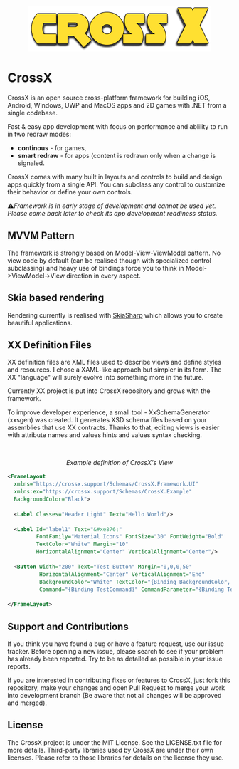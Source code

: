 <p align="center">
  <img src="CrossX.png">
</p>

# CrossX

CrossX is an open source cross-platform framework for building iOS, Android, Windows, UWP and MacOS apps and 2D games with .NET from a single codebase.

Fast & easy app development with focus on performance and ablility to run in two redraw modes:
* **continous** - for games,
* **smart redraw** - for apps (content is redrawn only when a change is signaled.

CrossX comes with many built in layouts and controls to build and design apps quickly from a single API. You can subclass any control to customize their behavior or define your own controls.

⚠️*Framework is in early stage of development and cannot be used yet. Please come back later to check its app development readiness status.*

## MVVM Pattern
The framework is strongly based on Model-View-ViewModel pattern. No view code by default (can be realised though with specialized control subclassing) and heavy use of bindings force you to think in Model->ViewModel->View direction in every aspect.

## Skia based rendering
Rendering currently is realised with [SkiaSharp](https://github.com/mono/SkiaSharp) which allows you to create beautiful applications.

## XX Definition Files
XX definition files are XML files used to describe views and define styles and resources. I chose a XAML-like approach but simpler in its form. The XX "language" will surely evolve into something more in the future. 

Currently XX project is put into CrossX repository and grows with the framework. 

To improve developer experience, a small tool - XxSchemaGenerator (xxsgen) was created. It generates XSD schema files based on your assemblies that use XX contracts. Thanks to that, editing views is easier with attribute names and values hints and values syntax checking.

<br/>
<p align="center"><i>Example definition of CrossX's View</i></p>

```xml
<FrameLayout
  xmlns="https://crossx.support/Schemas/CrossX.Framework.UI"
  xmlns:ex="https://crossx.support/Schemas/CrossX.Example"
  BackgroundColor="Black">
  
  <Label Classes="Header Light" Text="Hello World"/>
  
  <Label Id="label1" Text="&#xe876;" 
         FontFamily="Material Icons" FontSize="30" FontWeight="Bold" 
         TextColor="White" Margin="10"
         HorizontalAlignment="Center" VerticalAlignment="Center"/>
  
  <Button Width="200" Text="Test Button" Margin="0,0,0,50"
          HorizontalAlignment="Center" VerticalAlignment="End"
          BackgroundColor="White" TextColor="{Binding BackgroundColor, Source: Parent}"
          Command="{Binding TestCommand}" CommandParameter="{Binding Text, Source: Self}"/>
  
</FrameLayout>
```


## Support and Contributions
If you think you have found a bug or have a feature request, use our issue tracker. Before opening a new issue, please search to see if your problem has already been reported. Try to be as detailed as possible in your issue reports.

If you are interested in contributing fixes or features to CrossX, just fork this repository, make your changes and open Pull Request to merge your work into development branch (Be aware that not all changes will be approved and merged).

## License
The CrossX project is under the MIT License. See the LICENSE.txt file for more details. Third-party libraries used by CrossX are under their own licenses. Please refer to those libraries for details on the license they use.
